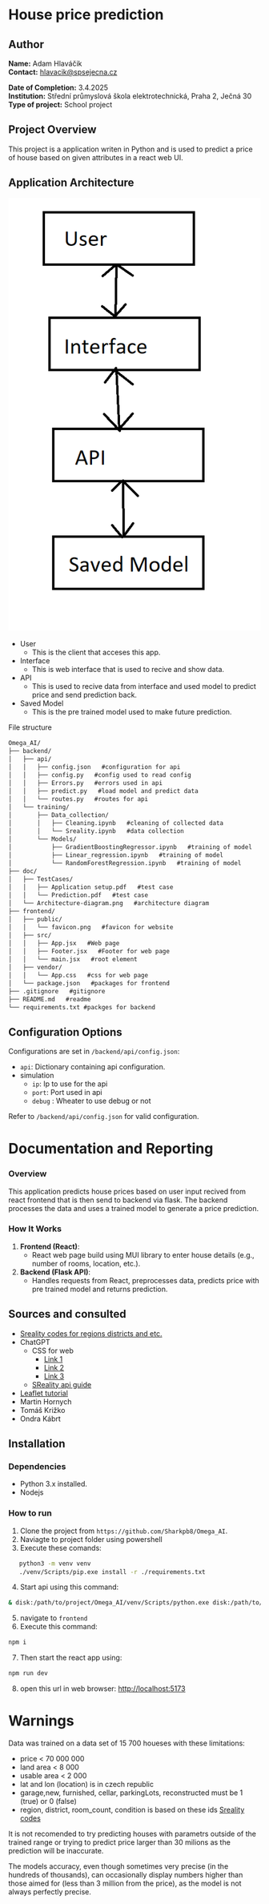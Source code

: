 # House price prediction

## Author
**Name:** Adam Hlaváčik  
**Contact:** hlavacik@spsejecna.cz

**Date of Completion:** 3.4.2025  
**Institution:** Střední průmyslová škola elektrotechnická, Praha 2, Ječná 30  
**Type of project:** School project



## Project Overview
This project is a application writen in Python and is used to predict a price of house based on given attributes in a react web UI.


## Application Architecture
![Image](./doc/Architecture-diagram.png "ER-diagram")

- User
  - This is the client that acceses this app.
- Interface
  - This is web interface that is used to recive and show data.
- API
  - This is used to recive data from interface and used model to predict price and send prediction back.
- Saved Model
  - This is the pre trained model used to make future prediction.

File structure
```text
Omega_AI/
├── backend/
│   ├── api/
│   │   ├── config.json   #configuration for api
│   │   ├── config.py   #config used to read config
│   │   ├── Errors.py   #errors used in api
│   │   ├── predict.py   #load model and predict data
│   │   └── routes.py   #routes for api
│   └── training/
│       ├── Data_collection/
│       │   ├── Cleaning.ipynb   #cleaning of collected data
│       │   └── Sreality.ipynb   #data collection
│       └── Models/
│           ├── GradientBoostingRegressor.ipynb   #training of model
│           ├── Linear_regression.ipynb   #training of model
│           └── RandomForestRegression.ipynb   #training of model
├── doc/
│   ├── TestCases/
│   │   ├── Application setup.pdf   #test case
│   │   └── Prediction.pdf   #test case
│   └── Architecture-diagram.png   #architecture diagram
├── frontend/
│   ├── public/
│   │   └── favicon.png   #favicon for website
│   ├── src/
│   │   ├── App.jsx   #Web page
│   │   ├── Footer.jsx   #Footer for web page
│   │   └── main.jsx   #root element
│   ├── vendor/
│   │   └── App.css   #css for web page
│   └── package.json   #packages for frontend
├── .gitignore   #gitignore
├── README.md   #readme
└── requirements.txt #packges for backend
```

## Configuration Options
Configurations are set in `/backend/api/config.json`:
- `api`: Dictionary containing api configuration.
- simulation
  - `ip`: Ip to use for the api
  - `port`: Port used in api
  - `debug` : Wheater to use debug or not

Refer to `/backend/api/config.json` for valid configuration.


# Documentation and Reporting
### Overview
This application predicts house prices based on user input recived from react frontend that is then send to backend via flask. The backend processes the data and uses a trained model to generate a price prediction.

### How It Works
1. **Frontend (React)**:
   - React web page build using MUI library to enter house details (e.g., number of rooms, location, etc.).
2. **Backend (Flask API)**:
   - Handles requests from React, preprocesses data, predicts price with pre trained model and returns prediction.

## Sources and consulted
- [Sreality codes for regions districts and etc.](https://github.com/tomFlidr/sreality-configurable-rss/blob/master/config.php)
- ChatGPT
  - CSS for web
    - [Link 1](https://chatgpt.com/share/67e80827-58d8-8003-80bb-67901bdd3a9c)
    - [Link 2](https://chatgpt.com/share/67e8083e-6a7c-8003-9ede-6a4ce037e209)
    - [Link 3](https://chatgpt.com/share/67e80856-d058-8003-9d74-d6818e44cb4c)
  - [SReality api guide](https://chatgpt.com/share/67ee9535-2cf0-8003-adc5-c4d8dc76e502)
- [Leaflet tutorial](https://leafletjs.com/examples/quick-start/)
- Martin Hornych
- Tomáš Križko
- Ondra Kábrt


## Installation
### Dependencies
- Python 3.x installed.
- Nodejs

### How to run
1. Clone the project from `https://github.com/Sharkpb8/Omega_AI`.
2. Naviagte to project folder using powershell
3. Execute these comands:
```bash
   python3 -m venv venv
   ./venv/Scripts/pip.exe install -r ./requirements.txt
   ```
4. Start api using this command:
```bash
& disk:/path/to/project/Omega_AI/venv/Scripts/python.exe disk:/path/to/project/Omega_AI/backend/api/routes.py
```
5. navigate to `frontend`
2. Execute this command:
```bash
npm i
```
7. Then start the react app using:
```bash
npm run dev
```
8. open this url in web browser: [http://localhost:5173](http://localhost:5173)

# Warnings
Data was trained on a data set of 15 700 houeses with these limitations:
- price < 70 000 000
- land area < 8 000
- usable area < 2 000
- lat and lon (location) is in czech republic
- garage,new, furnished, cellar, parkingLots, reconstructed must be 1 (true) or 0 (false)
- region, district, room_count, condition is based on these ids [Sreality codes](https://github.com/tomFlidr/sreality-configurable-rss/blob/master/config.php)

It is not recomended to try predicting houses with parametrs outside of the trained range or trying to predict price larger than 30 milions as the prediction will be inaccurate.

The models accuracy, even though sometimes very precise (in the hundreds of thousands), can occasionally display numbers higher than those aimed for (less than 3 million from the price), as the model is not always perfectly precise.